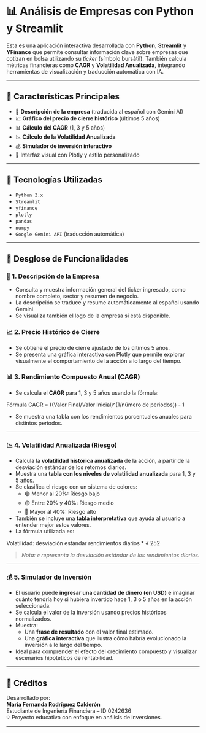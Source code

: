 # 📊 Análisis de Empresas con Python y Streamlit

Esta es una aplicación interactiva desarrollada con **Python**, **Streamlit** y **YFinance** que permite consultar información clave sobre empresas que cotizan en bolsa utilizando su *ticker* (símbolo bursátil). También calcula métricas financieras como **CAGR** y **Volatilidad Anualizada**, integrando herramientas de visualización y traducción automática con IA.

---

## 🚀 Características Principales

- 📌 **Descripción de la empresa** (traducida al español con Gemini AI)
- 📈 **Gráfico del precio de cierre histórico** (últimos 5 años)
- 📊 **Cálculo del CAGR** (1, 3 y 5 años)
- 📉 **Cálculo de la Volatilidad Anualizada**
- 💰 **Simulador de inversión interactivo**
- 🎨 Interfaz visual con Plotly y estilo personalizado

---

## 🧰 Tecnologías Utilizadas

- `Python 3.x`
- `Streamlit`
- `yfinance`
- `plotly`
- `pandas`
- `numpy`
- `Google Gemini API` (traducción automática)

---

## 📂 Desglose de Funcionalidades

### 📌 1. Descripción de la Empresa

- Consulta y muestra información general del ticker ingresado, como nombre completo, sector y resumen de negocio.
- La descripción se traduce y resume automáticamente al español usando Gemini.
- Se visualiza también el logo de la empresa si está disponible.

### 📈 2. Precio Histórico de Cierre

- Se obtiene el precio de cierre ajustado de los últimos 5 años.
- Se presenta una gráfica interactiva con Plotly que permite explorar visualmente el comportamiento de la acción a lo largo del tiempo.

### 📊 3. Rendimiento Compuesto Anual (CAGR)

- Se calcula el **CAGR** para 1, 3 y 5 años usando la fórmula:
  
 Fórmula CAGR = ((Valor Final/Valor Inicial)^(1/número de periodos)) - 1

- Se muestra una tabla con los rendimientos porcentuales anuales para distintos periodos.

---

### 📉 4. Volatilidad Anualizada (Riesgo)

- Calcula la **volatilidad histórica anualizada** de la acción, a partir de la desviación estándar de los retornos diarios.
- Muestra una **tabla con los niveles de volatilidad anualizada** para 1, 3 y 5 años.
- Se clasifica el riesgo con un sistema de colores:
  - 🟢 Menor al 20%: Riesgo bajo
  - 🟡 Entre 20% y 40%: Riesgo medio
  - 🔴 Mayor al 40%: Riesgo alto
- También se incluye una **tabla interpretativa** que ayuda al usuario a entender mejor estos valores.
- La fórmula utilizada es:

Volatilidad: desviación estándar rendimientos diarios * √ 252

> _Nota: `σ` representa la desviación estándar de los rendimientos diarios._

---

### 💰 5. Simulador de Inversión

- El usuario puede **ingresar una cantidad de dinero (en USD)** e imaginar cuánto tendría hoy si hubiera invertido hace 1, 3 o 5 años en la acción seleccionada.
- Se calcula el valor de la inversión usando precios históricos normalizados.
- Muestra:
  - Una **frase de resultado** con el valor final estimado.
  - Una **gráfica interactiva** que ilustra cómo habría evolucionado la inversión a lo largo del tiempo.
- Ideal para comprender el efecto del crecimiento compuesto y visualizar escenarios hipotéticos de rentabilidad.


---

## 🧠 Créditos

Desarrollado por:  
**María Fernanda Rodríguez Calderón**  
Estudiante de Ingeniería Financiera – ID 0242636  
💡 Proyecto educativo con enfoque en análisis de inversiones.

---
